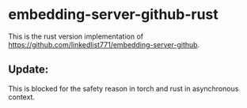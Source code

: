 # embedding-server-github-rust
This is the rust version implementation of https://github.com/linkedlist771/embedding-server-github.

## Update:
This is blocked for the safety reason in torch and rust in asynchronous context.
